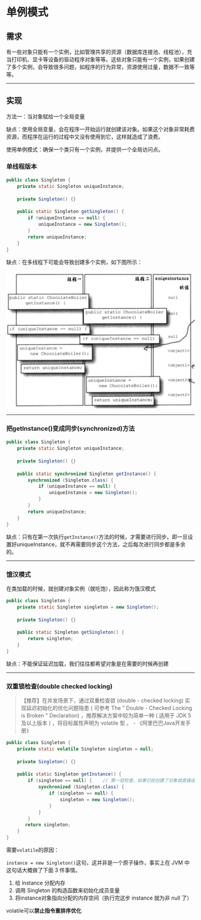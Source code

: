 # 单例模式



## 需求

有一些对象只能有一个实例，比如管理共享的资源（数据库连接池、线程池），充当打印机、显卡等设备的驱动程序对象等等。这些对象只能有一个实例，如果创建了多个实例，会导致很多问题，如程序的行为异常，资源使用过量，数据不一致等等。



---

## 实现

方法一：当对象赋给一个全局变量

缺点：使用全局变量，会在程序一开始运行就创建该对象。如果这个对象非常耗费资源，而程序在运行的过程中又没有使用到它，这样就造成了浪费。



使用单例模式：确保一个类只有一个实例，并提供一个全局访问点。



### 单线程版本

```java
public class Singleton {
    private static Singleton uniqueInstance;

    private Singleton() {}

    public static Singleton getSingleton() {
        if (uniqueInstance == null) {
            uniqueInstance = new Singleton();
        }
        return uniqueInstance;
    }
}
```

缺点：在多线程下可能会导致创建多个实例，如下图所示：

![](../imagebad/singleton_multithread.png)



---

### 把getInstance()变成同步(synchronized)方法

```java
public class Singleton {
    private static Singleton uniqueInstance;

    private Singleton() {}

    public static synchronized Singleton getInstance() {
        synchronized (Singleton.class) {
            if (uniqueInstance == null) {
                uniqueInstance = new Singleton();
            }
        }
        return uniqueInstance;
    }
}
```

缺点：只有在第一次执行`getInstance()`方法的时候，才需要进行同步。即一旦设置好uniqueInstance，就不再需要同步这个方法，之后每次进行同步都是多余的。



---

### 饿汉模式

在类加载的时候，就创建对象实例（就吃饱），因此称为饿汉模式

```java
public class Singleton {
    private static Singleton singleton = new Singleton();

    private Singleton() {}

    public static Singleton getSingleton() {
        return singleton;
    }
}
```

缺点：不能保证延迟加载，我们往往都希望对象是在需要的时候再创建



---

### 双重锁检查(double checked locking)

> 【推荐】在并发场景下，通过双重检查锁 (double - checked locking) 实现延迟初始化的优化问题隐患 ( 可参考 The " Double - Checked Locking is Broken " Declaration) ，推荐解决方案中较为简单一种 ( 适用于 JDK 5 及以上版本 ) ，将目标属性声明为 volatile 型 。 - 《阿里巴巴Java开发手册》



```java
public class Singleton {
    private static volatile Singleton singleton = null;

    private Singleton() {}

    public static Singleton getInstance() {
        if (singleton == null) {	// 第一层检查，如果已经创建了对象就直接返回，无需上锁
            synchronized (Singleton.class) {
                if (singleton == null) {
                    singleton = new Singleton();
                }
            }
        }
       return singleton;
    }
}
```

需要`volatile`的原因：

`instance = new Singleton()`这句，这并非是一个原子操作，事实上在 JVM 中这句话大概做了下面 3 件事情。

1. 给 instance 分配内存
2. 调用 Singleton 的构造函数来初始化成员变量
3. 将instance对象指向分配的内存空间（执行完这步 instance 就为非 null 了）

volatile可以**禁止指令重排序优化**

